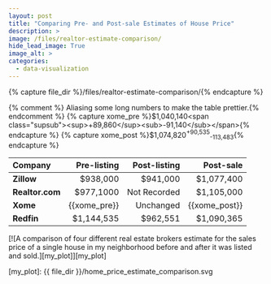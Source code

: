 ```yaml
---
layout: post
title: "Comparing Pre- and Post-sale Estimates of House Price"
description: >
image: /files/realtor-estimate-comparison/
hide_lead_image: True
image_alt: >
categories:
  - data-visualization
---
```


{% capture file_dir %}/files/realtor-estimate-comparison/{% endcapture %}


{% comment %} Aliasing some long numbers to make the table prettier.{% endcomment %}
{% capture xome_pre %}$1,040,140<span class="supsub"><sup>+89,860</sup><sub>-91,140</sub></span>{% endcapture %}
{% capture xome_post %}$1,074,820<span class="supsub"><sup>+90,535</sup><sub>-113,483</sub></span>{% endcapture %}

| Company         |  Pre-listing | Post-listing |     Post-sale |
|:----------------|-------------:|-------------:|--------------:|
| **Zillow**      |     $938,000 |     $941,000 |    $1,077,400 |
| **Realtor.com** |    $977,1000 | Not Recorded |    $1,105,000 |
| **Xome**        | {{xome_pre}} |    Unchanged | {{xome_post}} |
| **Redfin**      |   $1,144,535 |     $962,551 |    $1,090,365 |

[![A comparison of four different real estate brokers estimate for the sales
price of a single house in my neighborhood before and after it was listed and
sold.][my_plot]][my_plot]

[my_plot]: {{ file_dir }}/home_price_estimate_comparison.svg
